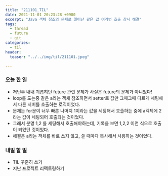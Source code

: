 ```yaml
---
title: "211101_TIL"
date: 2021-11-01 20:23:28 +0900
excerpt: "Java 객체 참조의 문제로 일어난 같은 값 여러번 호출 참사 해결"
tags:
  - thread
  - future
  - git
categories:
  - til
header:
  teaser: "../../img/til/211101.jpeg"

---
```


### 오늘 한 일

- 저번주 내내 괴롭히던 future 관련 문제가 사실은 future의 문제가 아니었다!
- loop를 도는중 같은 a라는 객체 참조하면서 setter로 값만 그때그때 다르게 세팅해서 다른 서버를 호출하는 로직이었다.
- 문제는 for문이 너무 빠른 나머지 1이라는 값을 세팅해서 호출하는 중에 a객체에 2라는 값이 세팅되어 호출되는 것이었다.
- 그래서 분명 1,2 를 세팅해서 호출해야하는데, 기록을 보면 1,2,2 이런 식으로 호출이 되었던 것이었다.
- 해결은 a라는 객체를 바로 쓰지 않고, 쓸 때마다 복사해서 사용하는 것이었다.



### 내일 할 일

- TIL 꾸준히 쓰기
- 지난 프로젝트 리팩토링하기